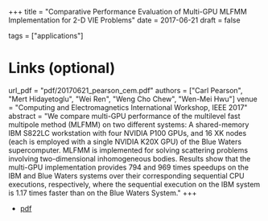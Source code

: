 +++
title = "Comparative Performance Evaluation of Multi-GPU MLFMM Implementation for 2-D VIE Problems"
date = 2017-06-21
draft = false

tags = ["applications"]

# Links (optional)
url_pdf = "pdf/20170621_pearson_cem.pdf"
authors = ["Carl Pearson", "Mert Hidayetoglu", "Wei Ren", "Weng Cho Chew", "Wen-Mei Hwu"]
venue = "Computing and Electromagnetics International Workshop, IEEE 2017"
abstract = "We compare multi-GPU performance of the multilevel fast multipole method (MLFMM) on two different systems: A shared-memory IBM S822LC workstation with four NVIDIA P100 GPUs, and 16 XK nodes (each is employed with a single NVIDIA K20X GPU) of the Blue Waters supercomputer. MLFMM is implemented for solving scattering problems involving two-dimensional inhomogeneous bodies. Results show that the multi-GPU implementation provides 794 and 969 times speedups on the IBM and Blue Waters systems over their corresponding sequential CPU executions, respectively, where the sequential execution on the IBM system is 1.17 times faster than on the Blue Waters System."
+++

* [pdf](/static/pdf/20170621_pearson_cem.pdf)